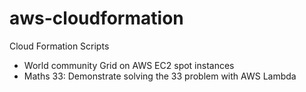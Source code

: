 # aws-cloudformation
Cloud Formation Scripts

* World community Grid on AWS EC2 spot instances
* Maths 33: Demonstrate solving the 33 problem with AWS Lambda
